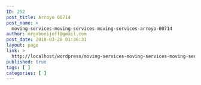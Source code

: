 ```yaml
---
ID: 252
post_title: Arroyo 00714
post_name: >
  moving-services-moving-services-moving-services-arroyo-00714
author: mrgabonijeff@gmail.com
post_date: 2018-03-28 01:36:31
layout: page
link: >
  http://localhost/wordpress/moving-services-moving-services-moving-services-arroyo-00714/
published: true
tags: [ ]
categories: [ ]
---
```

